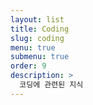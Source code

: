 ```yaml
---
layout: list
title: Coding
slug: coding
menu: true
submenu: true
order: 9
description: >
  코딩에 관련된 지식
---
```

